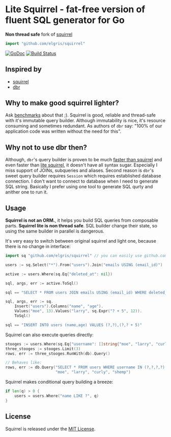 # Lite Squirrel - fat-free version of fluent SQL generator for Go

**Non thread safe** fork of [squirrel](http://github.com/lann/squirrel)

```go
import "github.com/elgris/squirrel"
```

[![GoDoc](https://godoc.org/github.com/elgris/squirrel?status.png)](https://godoc.org/github.com/elgris/squirrel)
[![Build Status](https://travis-ci.org/elgris/squirrel.png?branch=master)](https://travis-ci.org/elgris/squirrel)

## Inspired by

- [squirrel](https://github.com/lann/squirrel)
- [dbr](https://github.com/gocraft/dbr)

## Why to make good squirrel lighter?

Ask [benchmarks](github.com/elgris/golang-sql-builder-benchmark) about that ;). Squirrel is good, reliable and thread-safe with it's immutable query builder. Although immutability is nice, it's resource consuming and sometimes redundant. As authors of `dbr` say: "100% of our application code was written without the need for this".

## Why not to use dbr then?

Although, `dbr`'s query builder is proven to be much [faster than squirrel](https://github.com/tyler-smith/golang-sql-benchmark) and even faster than [lite squirrel](https://github.com/elgris/golang-sql-builder-benchmark), it doesn't have all syntax sugar. Especially I miss support of JOINs, subqueries and aliases.
Second reason is `dbr`'s sweet query builder requires `Session` which requires established database connection. I don't want to connect to database when I need to generate SQL string. Basically I prefer using one tool to generate SQL qurty and anither one to run it.

## Usage

**Squirrel is not an ORM.**, it helps you build SQL queries from composable parts.
**Squirrel lite is non thread safe**. SQL builder change their state, so using the same builder in parallel is dangerous.

It's very easy to switch between original squirrel and light one, because there is no change in interface:

```go
import sq "github.com/elgris/squirrel" // you can easily use github.com/lann/squirrel here

users := sq.Select("*").From("users").Join("emails USING (email_id)")

active := users.Where(sq.Eq{"deleted_at": nil})

sql, args, err := active.ToSql()

sql == "SELECT * FROM users JOIN emails USING (email_id) WHERE deleted_at IS NULL"
```

```go
sql, args, err := sq.
    Insert("users").Columns("name", "age").
    Values("moe", 13).Values("larry", sq.Expr("? + 5", 12)).
    ToSql()

sql == "INSERT INTO users (name,age) VALUES (?,?),(?,? + 5)"
```

Squirrel can also execute queries directly:

```go
stooges := users.Where(sq.Eq{"username": []string{"moe", "larry", "curly", "shemp"}})
three_stooges := stooges.Limit(3)
rows, err := three_stooges.RunWith(db).Query()

// Behaves like:
rows, err := db.Query("SELECT * FROM users WHERE username IN (?,?,?,?) LIMIT 3",
                      "moe", "larry", "curly", "shemp")
```

Squirrel makes conditional query building a breeze:

```go
if len(q) > 0 {
    users = users.Where("name LIKE ?", q)
}
```

## License

Squirrel is released under the
[MIT License](http://www.opensource.org/licenses/MIT).

